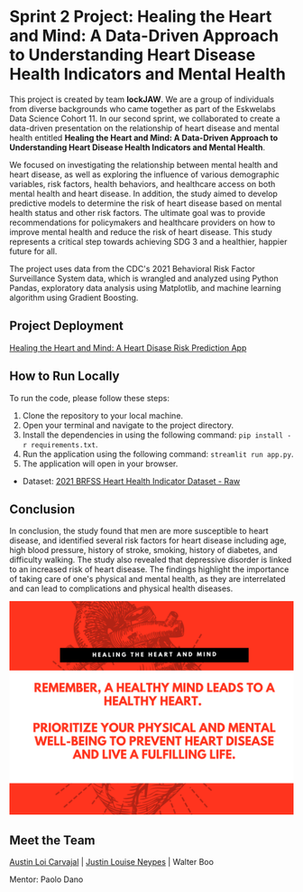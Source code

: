 # Sprint 2 Project: Healing the Heart and Mind: A Data-Driven Approach to Understanding Heart Disease Health Indicators and Mental Health
This project is created by team **lockJAW**. We are a group of individuals from diverse backgrounds who came together as part of the Eskwelabs Data Science Cohort 11. In our second sprint, we collaborated to create a data-driven presentation on the relationship of heart disease and mental health entitled **Healing the Heart and Mind: A Data-Driven Approach to Understanding Heart Disease Health Indicators and Mental Health**. 
        
We focused on investigating the relationship between mental health and heart disease, as well as exploring the influence of various demographic variables, risk factors, health behaviors, and healthcare access on both mental health and heart disease. In addition, the study aimed to develop predictive models to determine the risk of heart disease based on mental health status and other risk factors. The ultimate goal was to provide recommendations for policymakers and healthcare providers on how to improve mental health and reduce the risk of heart disease. This study represents a critical step towards achieving SDG 3 and a healthier, happier future for all.

The project uses data from the CDC's 2021 Behavioral Risk Factor Surveillance System data, which is wrangled and analyzed using Python Pandas, exploratory data analysis using Matplotlib, and machine learning algorithm using Gradient Boosting.

## Project Deployment
[Healing the Heart and Mind: A Heart Disase Risk Prediction App](https://lockjaw-heart-disease-risk-prediction.streamlit.app/)

## How to Run Locally
To run the code, please follow these steps:

1. Clone the repository to your local machine.
2. Open your terminal and navigate to the project directory.
3. Install the dependencies in using the following command: `pip install -r requirements.txt`.
4. Run the application using the following command: `streamlit run app.py`.
5. The application will open in your browser.

* Dataset: [2021 BRFSS Heart Health Indicator Dataset - Raw](https://drive.google.com/file/d/1XiRfSWqmPPBDJQK16snM8KU4yYkIThwQ/view?usp=share_link)

## Conclusion
In conclusion, the study found that men are more susceptible to heart disease, and identified several risk factors for heart disease including age, high blood pressure, history of stroke, smoking, history of diabetes, and difficulty walking. The study also revealed that depressive disorder is linked to an increased risk of heart disease. The findings highlight the importance of taking care of one's physical and mental health, as they are interrelated and can lead to complications and physical health diseases.

![Closing Message](https://github.com/jlrn-rph/eskwelabs-sprint-2-heart-disease-risk-prediction/blob/main/assets/message.png)

## Meet the Team
[Austin Loi Carvajal](https://www.linkedin.com/in/austincarvajal) | [Justin Louise Neypes](https://www.linkedin.com/in/jlrnrph/) | Walter Boo
 
Mentor: Paolo Dano